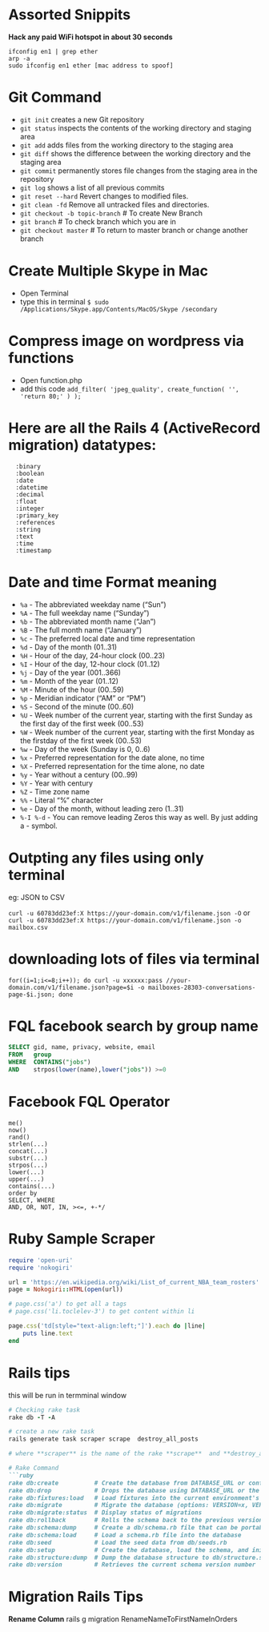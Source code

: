 # Assorted Snippits

**Hack any paid WiFi hotspot in about 30 seconds**
```
ifconfig en1 | grep ether
arp -a
sudo ifconfig en1 ether [mac address to spoof]
```

# Git Command

* `git init` creates a new Git repository
* `git status` inspects the contents of the working directory and staging area
* `git add` adds files from the working directory to the staging area
* `git diff` shows the difference between the working directory and the staging area
* `git commit` permanently stores file changes from the staging area in the repository
* `git log` shows a list of all previous commits
* `git reset --hard` Revert changes to modified files.
* `git clean -fd` Remove all untracked files and directories.
* `git checkout -b topic-branch` # To create New Branch
* `git branch` # To check branch which you are in
* `git checkout master` # To return to master branch or change another branch

# Create Multiple Skype in Mac

* Open Terminal
* type this in terminal ```$ sudo /Applications/Skype.app/Contents/MacOS/Skype /secondary```

# Compress image on wordpress via functions

* Open function.php
* add this code ```add_filter( 'jpeg_quality', create_function( '', 'return 80;' ) );```

# Here are all the Rails 4 (ActiveRecord migration) datatypes:
```
  :binary
  :boolean
  :date
  :datetime
  :decimal
  :float
  :integer
  :primary_key
  :references
  :string
  :text
  :time
  :timestamp
```

# Date and time Format meaning

* `%a` - The abbreviated weekday name (“Sun”)
* `%A` - The full weekday name (“Sunday”)
* `%b` - The abbreviated month name (“Jan”)
* `%B` - The full month name (“January”)
* `%c` - The preferred local date and time representation
* `%d` - Day of the month (01..31)
* `%H` - Hour of the day, 24-hour clock (00..23)
* `%I` - Hour of the day, 12-hour clock (01..12)
* `%j` - Day of the year (001..366)
* `%m` - Month of the year (01..12)
* `%M` - Minute of the hour (00..59)
* `%p` - Meridian indicator (“AM” or “PM”)
* `%S` - Second of the minute (00..60)
* `%U` - Week number of the current year, starting with the first Sunday as the first day of the first week (00..53)
* `%W` - Week number of the current year, starting with the first Monday as the firstday of the first week (00..53)
* `%w` - Day of the week (Sunday is 0, 0..6)
* `%x` - Preferred representation for the date alone, no time
* `%X` - Preferred representation for the time alone, no date
* `%y` - Year without a century (00..99)
* `%Y` - Year with century
* `%Z` - Time zone name
* `%%` - Literal “%” character
* `%e` - Day of the month, without leading zero (1..31)
* `%-I %-d` - You can remove leading Zeros this way as well. By just adding a - symbol.

# Outpting any files using only terminal 

eg: JSON to CSV

`curl -u 60783dd23ef:X https://your-domain.com/v1/filename.json -O`
or 
`curl -u 60783dd23ef:X https://your-domain.com/v1/filename.json -o mailbox.csv`

# downloading lots of files via terminal
`for((i=1;i<=8;i++)); do curl -u xxxxxx:pass //your-domain.com/v1/filename.json?page=$i -o mailboxes-28303-conversations-page-$i.json; done`

# FQL facebook search by group name

```sql
SELECT gid, name, privacy, website, email
FROM   group
WHERE  CONTAINS("jobs")
AND    strpos(lower(name),lower("jobs")) >=0
```

# Facebook FQL Operator

```
me()
now()
rand()
strlen(...)
concat(...)
substr(...)
strpos(...)
lower(...)
upper(...)
contains(...)
order by
SELECT, WHERE
AND, OR, NOT, IN, ><=, +-*/  
```
# Ruby Sample Scraper

```ruby
require 'open-uri'
require 'nokogiri'

url = 'https://en.wikipedia.org/wiki/List_of_current_NBA_team_rosters'
page = Nokogiri::HTML(open(url))

# page.css('a') to get all a tags
# page.css('li.toclelev-3') to get content within li

page.css('td[style="text-align:left;"]').each do |line|
	puts line.text
end
```

# Rails tips
this will be run in termminal window
```ruby
# Checking rake task
rake db -T -A

# create a new rake task 
rails generate task scraper scrape  destroy_all_posts

# where **scraper** is the name of the rake **scrape**  and **destroy_all_posts** are the name of the task being rake.

# Rake Command
```ruby
rake db:create          # Create the database from DATABASE_URL or config/database.yml for the current Rails.env (use db:create:all to create all dbs in the config)
rake db:drop            # Drops the database using DATABASE_URL or the current Rails.env (use db:drop:all to drop all databases)
rake db:fixtures:load   # Load fixtures into the current environment's database
rake db:migrate         # Migrate the database (options: VERSION=x, VERBOSE=false)
rake db:migrate:status  # Display status of migrations
rake db:rollback        # Rolls the schema back to the previous version (specify steps w/ STEP=n)
rake db:schema:dump     # Create a db/schema.rb file that can be portably used against any DB supported by AR
rake db:schema:load     # Load a schema.rb file into the database
rake db:seed            # Load the seed data from db/seeds.rb
rake db:setup           # Create the database, load the schema, and initialize with the seed data (use db:reset to also drop the db first)
rake db:structure:dump  # Dump the database structure to db/structure.sql
rake db:version         # Retrieves the current schema version number
```

# Migration Rails Tips

**Rename Column**
rails g migration RenameNameToFirstNameInOrders
